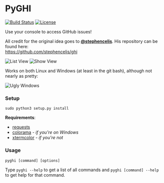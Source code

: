 PyGHI
=====

[![Build Status](http://img.shields.io/travis/KoffeinFlummi/PyGHI.svg)](https://travis-ci.org/KoffeinFlummi/PyGHI) [![License](http://img.shields.io/badge/license-MIT-red.svg)](https://github.com/KoffeinFlummi/PyGHI/blob/master/LICENSE)

Use your console to access GitHub issues!

All credit for the original idea goes to **[@stephencelis](https://github.com/stephencelis)**. His repository can be found here:  
https://github.com/stephencelis/ghi

![List View](http://i.imgur.com/7e08yuI.png)
![Show View](http://i.imgur.com/tjwvYux.png)

Works on both Linux and Windows (at least in the git bash), although not nearly as pretty:

![Ugly Windows](http://i.imgur.com/P2VuXDk.png)

### Setup

```
sudo python3 setup.py install
```

**Requirements**:
- [requests](https://github.com/kennethreitz/requests)
- [colorama](https://github.com/tartley/colorama) - *if you're on Windows*
- [xtermcolor](https://github.com/broadinstitute/xtermcolor) - *if you're not*


### Usage

```
pyghi [command] [options]
```

Type `pyghi --help` to get a list of all commands and `pyghi [command] --help` to get help for that command.
